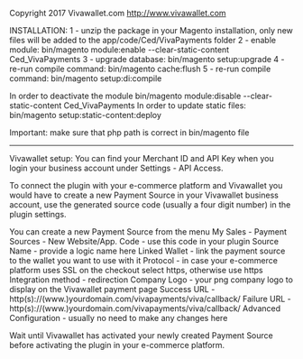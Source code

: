 Copyright 2017  Vivawallet.com
http://www.vivawallet.com

INSTALLATION:
1 - unzip the package in your Magento installation, only new files will be added to the app/code/Ced/VivaPayments folder
2 - enable module: bin/magento module:enable --clear-static-content Ced_VivaPayments
3 - upgrade database: bin/magento setup:upgrade
4 - re-run compile command: bin/magento cache:flush
5 - re-run compile command: bin/magento setup:di:compile

In order to deactivate the module bin/magento module:disable --clear-static-content Ced_VivaPayments
In order to update static files: bin/magento setup:static-content:deploy

Important: make sure that php path is correct in bin/magento file

---------------------------------------------------------------------------

Vivawallet setup:
You can find your Merchant ID and API Key when you login your business account under Settings - API Access.

To connect the plugin with your e-commerce platform and Vivawallet you would have to create a new Payment Source in your Vivawallet business account, use the generated source code (usually a four digit number) in the plugin settings.

You can create a new Payment Source from the menu My Sales - Payment Sources - New Website/App.
Code - use this code in your plugin
Source Name - provide a logic name here
Linked Wallet - link the payment source to the wallet you want to use with it
Protocol - in case your e-commerce platform uses SSL on the checkout select https, otherwise use https
Integration method - redirection
Company Logo - your png company logo to display on the Vivawallet payment page
Success URL - http(s)://(www.)yourdomain.com/vivapayments/viva/callback/
Failure URL - http(s)://(www.)yourdomain.com/vivapayments/viva/callback/
Advanced Configuration - usually no need to make any changes here

Wait until Vivawallet has activated your newly created Payment Source before activating the plugin in your e-commerce platform.
